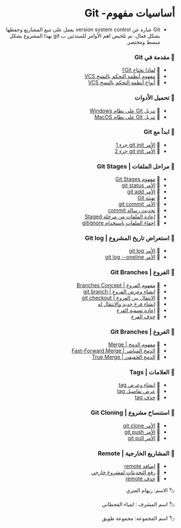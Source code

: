

<div dir = rtl >
  
#  أساسيات مفهوم- Git 

- Git عبارة  عن version system control يعمل على تتبع المشاريع وحفظها بشكل فعال، تم تلخيص اهم الأوامر للمبتدئين ب git  بهذا المشروع بشكل مبسط ومختصر.




### :ledger: مقدمة في Git
-  :page_facing_up: [لماذا نحتاج Git؟]()
-  :page_facing_up: [مفهوم أنظمة التحكم بالنسخ VCS]()
-  :page_facing_up: [أنواع أنظمة التحكم بالنسخ VCS]()

### :ledger: تحميل الأدوات
-  :page_facing_up: [تنزيل Git على نظام Windows]()
-  :page_facing_up: [تنزيل Git على نظام MacOS]()
### :ledger: ابدأ مع Git
-  :page_facing_up: [الأمر git init جزء 1]()
-  :page_facing_up: [الأمر git init جزء 2]()  

  
### :ledger: مراحل الملفات | Git Stages
-  :page_facing_up: [مفهوم Git Stages]()
-  :page_facing_up: [الأمر git status]()
-  :page_facing_up: [الأمر git add]()
-  :page_facing_up: [تهيئة Git]()
-  :page_facing_up: [الأمر git commit]()
-  :page_facing_up: [تحديث رسالة commit]()
-  :page_facing_up: [إعادة الملفات من مرحلة Staged]()
-  :page_facing_up: [إخفاء الملفات باستخدام gitignore]()
### :ledger: استعراض تاريخ المشروع | Git log
-  :page_facing_up: [الأمر  git log]()
-  :page_facing_up: [الأمر git log --oneline]()
### :ledger: الفروع | Git Branches
-  :page_facing_up: [مفهوم الفروع | Branches Concept]()
-  :page_facing_up: [إنشاء وعرض الفروع | git branch]()
-  :page_facing_up: [الانتقال بين الفروع | git checkout]()
-  :page_facing_up: [إنشاء فرع جديد والانتقال له]()
-  :page_facing_up: [إعادة تسمية الفرع]()
-  :page_facing_up: [حذف الفرع]()


### :ledger: الفروع | Git Branches
-  :page_facing_up: [مفهوم الدمج | Merge]()
-  :page_facing_up: [الدمج المباشر | Fast-Forward Merge]()
-  :page_facing_up: [الدمج الحقيقي | True Merge]()


### :ledger: العلامات | Tags
-  :page_facing_up: [إنشاء وعرض tag]()
-  :page_facing_up: [عرض تفاصيل tag]()
-  :page_facing_up: [حذف tag]()

### :ledger: استنساخ مشروع | Git Cloning
-  :page_facing_up: [الأمر git clone]()
-  :page_facing_up: [الأمر git push]()
-  :page_facing_up: [الأمر git pull]()

### :ledger:  المشاريع الخارجية | Remote
-  :page_facing_up: [إضافة remote]()
-  :page_facing_up: [رفع التحديثات لمشروع خارجي]()
-  :page_facing_up: [حذف remote]()






:label: الاسم: ريهام العنزي
&nbsp;

:label: اسم المشرف : لمياء القحطاني
&nbsp;

:label: اسم المجموعة: مجموعة طويق  




</div >



